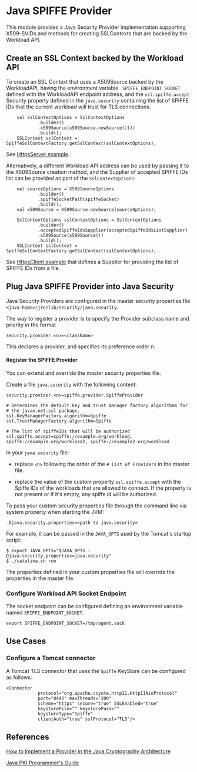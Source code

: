 # Java SPIFFE Provider

This module provides a Java Security Provider implementation supporting X509-SVIDs and methods for
creating SSLContexts that are backed by the Workload API.

## Create an SSL Context backed by the Workload API

To create an SSL Context that uses a X509Source backed by the WorkloadAPI, having the environment variable
` SPIFFE_ENDPOINT_SOCKET` defined with the WorkloadAPI endpoint address, and the `ssl.spiffe.accept` 
Security property defined in the `java.security` containing the list of SPIFFE IDs that the current workload
will trust for TLS connections. 

```
    val sslContextOptions = SslContextOptions
            .builder()
            .x509Source(x509Source.newSource()())
            .build();
    SSLContext sslContext = SpiffeSslContextFactory.getSslContext(sslContextOptions);
 ```

See [HttpsServer example](src/main/java/spiffe/provider/examples/HttpsServer.java).

Alternatively, a different Workload API address can be used by passing it to the X509Source creation method, and the
Supplier of accepted SPIFFE IDs list can be provided as part of the `SslContextOptions`:

```
    val sourceOptions = X509SourceOptions
            .builder()
            .spiffeSocketPath(spiffeSocket)
            .build();
    val x509Source = X509Source.newSource(sourceOptions);

    SslContextOptions sslContextOptions = SslContextOptions
            .builder()
            .acceptedSpiffeIdsSupplier(acceptedSpiffeIdsListSupplier)
            .x509Source(x509Source())
            .build();
    SSLContext sslContext = SpiffeSslContextFactory.getSslContext(sslContextOptions);
```

See [HttpsClient example](src/main/java/spiffe/provider/examples/HttpsClient.java) that defines a Supplier for providing
the list of SPIFFE IDs from a file.

## Plug Java SPIFFE Provider into Java Security

Java Security Providers are configured in the master security properties file `<java-home>/jre/lib/security/java.security`. 

The way to register a provider is to specify the Provider subclass name and priority in the format

```
security.provider.<n>=<className>
```

This declares a provider, and specifies its preference order n.

#### Register the SPIFFE Provider

You can extend and override the master security properties file. 

Create a file `java.security` with the following content:

```
security.provider.<n>=spiffe.provider.SpiffeProvider

# Determines the default key and trust manager factory algorithms for
# the javax.net.ssl package.
ssl.KeyManagerFactory.algorithm=Spiffe
ssl.TrustManagerFactory.algorithm=Spiffe

# The list of spiffeIDs that will be authorized
ssl.spiffe.accept=spiffe://example.org/workload, spiffe://example.org/workload2, spiffe://example2.org/workload
```

In your `java.security` file: 

* replace `<n>` following the order of the `# List of Providers` in the master file. 

* replace the value of the custom property `ssl.spiffe.accept` with the Spiffe IDs of the workloads that are allowed to connect.
If the property is not present or if it's empty, any spiffe id will be authorized. 

To pass your custom security properties file through the command line via system property when starting the JVM:

```
-Djava.security.properties=<path to java.security>
```

For example, it can be passed in the `JAVA_OPTS` used by the Tomcat's startup script: 

```
$ export JAVA_OPTS="$JAVA_OPTS -Djava.security.properties=java.security"
$ ./catalina.sh run
```

The properties defined in your custom properties file will override the properties in the master file. 

### Configure Workload API Socket Endpoint

The socket endpoint can be configured defining an environment variable named `SPIFFE_ENDPOINT_SOCKET`: 

```
export SPIFFE_ENDPOINT_SOCKET=/tmp/agent.sock
``` 

## Use Cases

### Configure a Tomcat connector

A Tomcat TLS connector that uses the `Spiffe` KeyStore can be configured as follows: 

```
<Connector
            protocol="org.apache.coyote.http11.Http11NioProtocol"
            port="8443" maxThreads="200"
            scheme="https" secure="true" SSLEnabled="true"
            keystoreFile="" keystorePass=""
            keystoreType="Spiffe"
            clientAuth="true" sslProtocol="TLS"/>
```

## References 

[How to Implement a Provider in the Java Cryptography Architecture](https://docs.oracle.com/javase/8/docs/technotes/guides/security/crypto/HowToImplAProvider.html)

[Java PKI Programmer's Guide](https://docs.oracle.com/javase/8/docs/technotes/guides/security/certpath/CertPathProgGuide.html)

